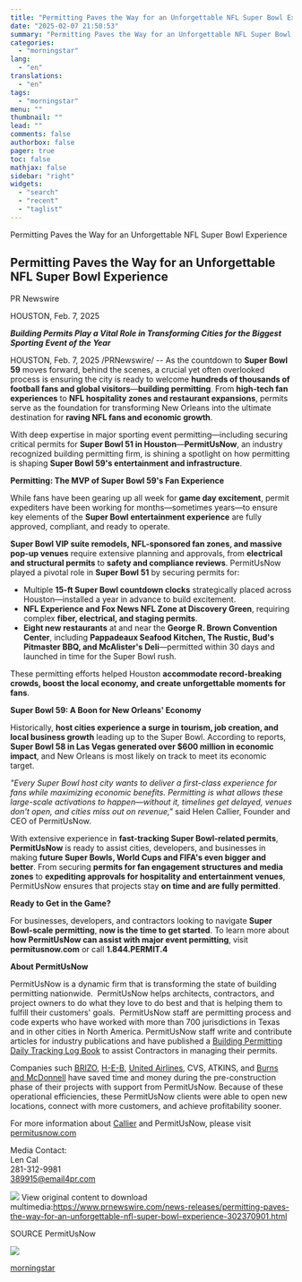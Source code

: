 ```yaml
---
title: "Permitting Paves the Way for an Unforgettable NFL Super Bowl Experience"
date: "2025-02-07 21:50:53"
summary: "Permitting Paves the Way for an Unforgettable NFL Super Bowl Experience Permitting Paves the Way for an Unforgettable NFL Super Bowl Experience PR Newswire HOUSTON, Feb. 7, 2025 Building Permits Play a Vital Role in Transforming Cities for the Biggest Sporting Event of the Year HOUSTON, Feb. 7, 2025 /PRNewswire/..."
categories:
  - "morningstar"
lang:
  - "en"
translations:
  - "en"
tags:
  - "morningstar"
menu: ""
thumbnail: ""
lead: ""
comments: false
authorbox: false
pager: true
toc: false
mathjax: false
sidebar: "right"
widgets:
  - "search"
  - "recent"
  - "taglist"
---
```


Permitting Paves the Way for an Unforgettable NFL Super Bowl Experience

Permitting Paves the Way for an Unforgettable NFL Super Bowl Experience
-----------------------------------------------------------------------

PR Newswire

HOUSTON, Feb. 7, 2025


***Building Permits Play a Vital Role in Transforming Cities for the Biggest Sporting Event of the Year***

HOUSTON, Feb. 7, 2025 /PRNewswire/ -- As the countdown to **Super Bowl 59** moves forward, behind the scenes, a crucial yet often overlooked process is ensuring the city is ready to welcome **hundreds of thousands of football fans and global visitors**—**building permitting**. From **high-tech fan experiences** to **NFL hospitality zones and restaurant expansions**, permits serve as the foundation for transforming New Orleans into the ultimate destination for **raving NFL fans and economic growth**.

With deep expertise in major sporting event permitting—including securing critical permits for **Super Bowl 51 in Houston**—**PermitUsNow**, an industry recognized building permitting firm, is shining a spotlight on how permitting is shaping **Super Bowl 59's entertainment and infrastructure**.

**Permitting: The MVP of Super Bowl 59's Fan Experience**

While fans have been gearing up all week for **game day excitement**, permit expediters have been working for months—sometimes years—to ensure key elements of the **Super Bowl entertainment experience** are fully approved, compliant, and ready to operate.

**Super Bowl VIP suite remodels, NFL-sponsored fan zones, and massive pop-up venues** require extensive planning and approvals, from **electrical and structural permits** to **safety and compliance reviews**. PermitUsNow played a pivotal role in **Super Bowl 51** by securing permits for:

* Multiple **15-ft Super Bowl countdown clocks** strategically placed across Houston—installed a year in advance to build excitement.
* **NFL Experience and Fox News NFL Zone at Discovery Green**, requiring complex **fiber, electrical, and staging permits**.
* **Eight new restaurants** at and near the **George R. Brown Convention Center**, including **Pappadeaux Seafood Kitchen, The Rustic, Bud's Pitmaster BBQ, and McAlister's Deli**—permitted within 30 days and launched in time for the Super Bowl rush.

These permitting efforts helped Houston **accommodate record-breaking crowds, boost the local economy, and create unforgettable moments for fans**.

**Super Bowl 59: A Boon for New Orleans' Economy**

Historically, **host cities experience a surge in tourism, job creation, and local business growth** leading up to the Super Bowl. According to reports, **Super Bowl 58 in Las Vegas generated over $600 million in economic impact**, and New Orleans is most likely on track to meet its economic target.

*"Every Super Bowl host city wants to deliver a first-class experience for fans while maximizing economic benefits. Permitting is what allows these large-scale activations to happen—without it, timelines get delayed, venues don't open, and cities miss out on revenue,"* said Helen Callier, Founder and CEO of PermitUsNow.

With extensive experience in **fast-tracking Super Bowl-related permits**, **PermitUsNow** is ready to assist cities, developers, and businesses in making **future Super Bowls, World Cups and FIFA's even bigger and better**. From securing **permits for fan engagement structures and media zones** to **expediting approvals for hospitality and entertainment venues**, PermitUsNow ensures that projects stay **on time and are fully permitted**.

**Ready to Get in the Game?**

For businesses, developers, and contractors looking to navigate **Super Bowl-scale permitting**, **now is the time to get started**. To learn more about **how PermitUsNow can assist with major event permitting**, visit **permitusnow.com** or call **1.844.PERMIT.4**

**About PermitUsNow**

PermitUsNow is a dynamic firm that is transforming the state of building permitting nationwide.  PermitUsNow helps architects, contractors, and project owners to do what they love to do best and that is helping them to fulfill their customers' goals.  PermitUsNow staff are permitting process and code experts who have worked with more than 700 jurisdictions in Texas and in other cities in North America. PermitUsNow staff write and contribute articles for industry publications and have published a [Building Permitting Daily Tracking Log Book](https://c212.net/c/link/?t=0&l=en&o=4357707-1&h=704314596&u=https%3A%2F%2Fwww.amazon.com%2FBuilding-Permit-Daily-Tracking-Logbook%2Fdp%2F1087997038%2Fref%3Dsr_1_2%3Fcrid%3D2BUNBFR8HMTKL%26keywords%3Dhelen%2Bcallier%2Bpermit%2Blog%2Bbook%26qid%3D1655932789%26sprefix%3Dhelen%2Bcallier%2Bpermit%2Blog%2Bbook%252Caps%252C679%26sr%3D8-2&a=Building+Permitting+Daily+Tracking+Log+Book) to assist Contractors in managing their permits.

Companies such [BRIZO](https://c212.net/c/link/?t=0&l=en&o=4357707-1&h=3271850157&u=https%3A%2F%2Fwww.brizoconstruction.com%2F&a=BRIZO), [H-E-B](https://c212.net/c/link/?t=0&l=en&o=4357707-1&h=3828097223&u=https%3A%2F%2Fwww.heb.com%2F&a=H-E-B), [United Airlines](https://c212.net/c/link/?t=0&l=en&o=4357707-1&h=2667076587&u=https%3A%2F%2Fwww.united.com%2Fen%2Fus%2F&a=United+Airlines), CVS, ATKINS, and [Burns and McDonnell](https://c212.net/c/link/?t=0&l=en&o=4357707-1&h=2668220274&u=https%3A%2F%2Fwww.burnsmcd.com%2F&a=Burns+and+McDonnell) have saved time and money during the pre-construction phase of their projects with support from PermitUsNow. Because of these operational efficiencies, these PermitUsNow clients were able to open new locations, connect with more customers, and achieve profitability sooner.

For more information about [Callier](https://c212.net/c/link/?t=0&l=en&o=4357707-1&h=3754816513&u=https%3A%2F%2Fpermitusnow.com%2Fnews%2F&a=Callier) and PermitUsNow, please visit [permitusnow.com](https://c212.net/c/link/?t=0&l=en&o=4357707-1&h=3876400185&u=https%3A%2F%2Fpermitusnow.com%2F&a=permitusnow.com)

Media Contact:  
Len Cal  
281-312-9981  
[389915@email4pr.com](mailto:389915@email4pr.com)

 ![](https://c212.net/c/img/favicon.png?sn=PH14146&sd=2025-02-07) View original content to download multimedia:<https://www.prnewswire.com/news-releases/permitting-paves-the-way-for-an-unforgettable-nfl-super-bowl-experience-302370901.html>

SOURCE PermitUsNow


 ![](https://rt.prnewswire.com/rt.gif?NewsItemId=PH14146&Transmission_Id=202502070837PR_NEWS_USPR_____PH14146&DateId=20250207)

[morningstar](https://www.morningstar.com/news/pr-newswire/20250207ph14146/permitting-paves-the-way-for-an-unforgettable-nfl-super-bowl-experience)
